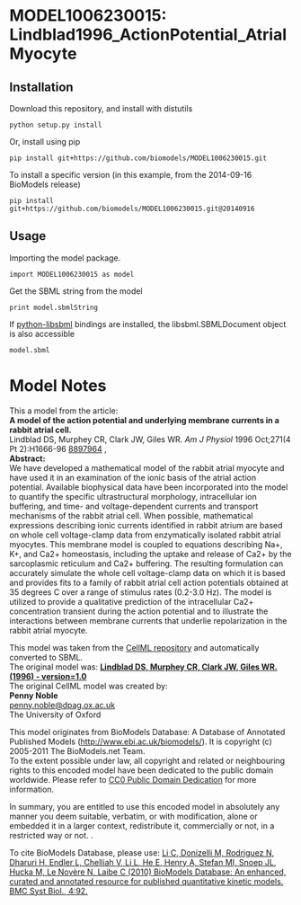 # MODEL1006230015: Lindblad1996_ActionPotential_AtrialMyocyte

## Installation

Download this repository, and install with distutils

`python setup.py install`

Or, install using pip

`pip install git+https://github.com/biomodels/MODEL1006230015.git`

To install a specific version (in this example, from the 2014-09-16 BioModels release)

`pip install git+https://github.com/biomodels/MODEL1006230015.git@20140916`

## Usage

Importing the model package.

`import MODEL1006230015 as model`

Get the SBML string from the model

`print model.sbmlString`

If [python-libsbml](https://pypi.python.org/pypi/python-libsbml) bindings are
installed, the libsbml.SBMLDocument object is also accessible

`model.sbml`


# Model Notes


This a model from the article:  
**A model of the action potential and underlying membrane currents in a rabbit atrial cell.**   
Lindblad DS, Murphey CR, Clark JW, Giles WR. _Am J Physiol_ 1996 Oct;271(4 Pt
2):H1666-96 [8897964](http://www.ncbi.nlm.nih.gov/pubmed/8897964) ,  
**Abstract:**   
We have developed a mathematical model of the rabbit atrial myocyte and have
used it in an examination of the ionic basis of the atrial action potential.
Available biophysical data have been incorporated into the model to quantify
the specific ultrastructural morphology, intracellular ion buffering, and
time- and voltage-dependent currents and transport mechanisms of the rabbit
atrial cell. When possible, mathematical expressions describing ionic currents
identified in rabbit atrium are based on whole cell voltage-clamp data from
enzymatically isolated rabbit atrial myocytes. This membrane model is coupled
to equations describing Na+, K+, and Ca2+ homeostasis, including the uptake
and release of Ca2+ by the sarcoplasmic reticulum and Ca2+ buffering. The
resulting formulation can accurately simulate the whole cell voltage-clamp
data on which it is based and provides fits to a family of rabbit atrial cell
action potentials obtained at 35 degrees C over a range of stimulus rates
(0.2-3.0 Hz). The model is utilized to provide a qualitative prediction of the
intracellular Ca2+ concentration transient during the action potential and to
illustrate the interactions between membrane currents that underlie
repolarization in the rabbit atrial myocyte.

This model was taken from the [CellML
repository](http://www.cellml.org/models) and automatically converted to SBML.  
The original model was: [ **Lindblad DS, Murphey CR, Clark JW, Giles WR.
(1996) - version=1.0**
](http://models.cellml.org/exposure/036dcdf013d736a376bf4d8f429bb804)  
The original CellML model was created by:  
**Penny Noble**   
penny.noble@dpag.ox.ac.uk  
The University of Oxford  

This model originates from BioModels Database: A Database of Annotated
Published Models (http://www.ebi.ac.uk/biomodels/). It is copyright (c)
2005-2011 The BioModels.net Team.  
To the extent possible under law, all copyright and related or neighbouring
rights to this encoded model have been dedicated to the public domain
worldwide. Please refer to [CC0 Public Domain
Dedication](http://creativecommons.org/publicdomain/zero/1.0/) for more
information.

In summary, you are entitled to use this encoded model in absolutely any
manner you deem suitable, verbatim, or with modification, alone or embedded it
in a larger context, redistribute it, commercially or not, in a restricted way
or not. .  
  
To cite BioModels Database, please use: [Li C, Donizelli M, Rodriguez N,
Dharuri H, Endler L, Chelliah V, Li L, He E, Henry A, Stefan MI, Snoep JL,
Hucka M, Le Novère N, Laibe C (2010) BioModels Database: An enhanced, curated
and annotated resource for published quantitative kinetic models. BMC Syst
Biol., 4:92.](http://www.ncbi.nlm.nih.gov/pubmed/20587024)


